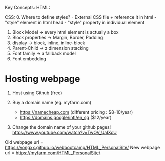 Key Concepts:
HTML:


CSS:
0. Where to define styles? 
    - External CSS file + reference it in html
    - "style" element in html head
    - "style" property in individual element
1. Block Model -> every html element is actually a box
2. Block properties -> Margin, Border, Padding
3. display -> block, inline, inline-block
4. Parent-Child -> z dimension stacking
5. Font family -> a fallback model
6. Font embedding

Hosting webpage
================
1. Host using Github (free)
   
2. Buy a domain name (eg. myfarm.com)
    - https://namecheap.com (different pricing : $8-10/year)
    - https://domains.google/intl/en_sg ($12/year)

3. Change the domain name of your github pages!
    https://www.youtube.com/watch?v=TwOV_UaIXcU

Old webpage url = https://vongxx.github.io/webbootcamp/HTML_PersonalSite/
New webpage url = https://myfarm.com/HTML_PersonalSite/


